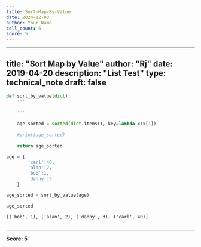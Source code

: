 ```yaml
---
title: Sort-Map-By-Value
date: 2024-12-03
author: Your Name
cell_count: 6
score: 5
---
```


---
title: "Sort Map by Value"
author: "Rj"
date: 2019-04-20
description: "List Test"
type: technical_note
draft: false
---

```python
def sort_by_value(dict):
    '''
        
    '''
    
    age_sorted = sorted(dict.items(), key=lambda x:x[1])
   
    #print(age_sorted)
       
    return age_sorted
```


```python
age = {
        'carl':40,
        'alan':2,
        'bob':1,
        'danny':3
    }
```


```python
age_sorted = sort_by_value(age)
```


```python
age_sorted
```




    [('bob', 1), ('alan', 2), ('danny', 3), ('carl', 40)]




```python

```


---
**Score: 5**